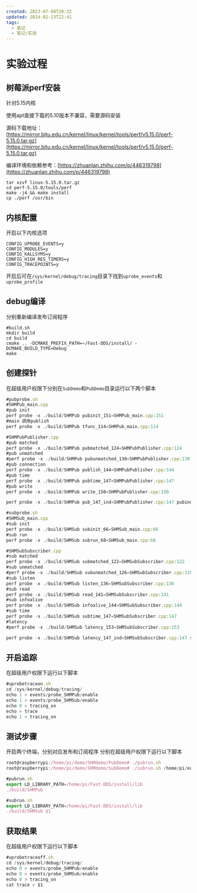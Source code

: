 ```yaml
---
created: 2023-07-08T20:32
updated: 2024-02-13T22:41
tags:
  - 笔记
  - 笔记/实验
---
```


# 实验过程
## 树莓派perf安装 

针对5.15内核

使用apt直接下载的5.10版本不兼容，需要源码安装

源码下载地址：[https://mirror.bjtu.edu.cn/kernel/linux/kernel/tools/perf/v5.15.0/perf-5.15.0.tar.gz](https://mirror.bjtu.edu.cn/kernel/linux/kernel/tools/perf/v5.15.0/perf-5.15.0.tar.gz)

编译环境和依赖参考：[https://zhuanlan.zhihu.com/p/446319798](https://zhuanlan.zhihu.com/p/446319798)

```javascrip
tar xzvf linux-5.15.0.tar.gz
cd perf-5.15.0/tools/perf
make -j4 && make install 
cp ./perf /usr/bin
```

## 内核配置
开启以下内核选项
```javascrip
CONFIG_UPROBE_EVENTS=y
CONFIG_MODULES=y
CONFIG_KALLSYMS=y
CONFIG_HIGH_RES_TIMERS=y
CONFIG_TRACEPOINTS=y
```
开启后可在```/sys/kernel/debug/tracing```目录下找到```uprobe_events```和```uprobe_profile```

## debug编译
分别重新编译发布订阅程序
```javascrip
#build.sh
mkdir build 
cd build
cmake .. -DCMAKE_PREFIX_PATH=~/Fast-DDS/install/ -DCMAKE_BUILD_TYPE=Debug
make
```

## 创建探针

在超级用户权限下分别在```SubDemo```和```PubDemo```目录运行以下两个脚本
```javascript
#pubprobe.sh
#SHMPub_main.cpp
#pub init
perf probe -x ./build/SHMPub pubinit_151=SHMPub_main.cpp:151
#main 调用publish
perf probe -x ./build/SHMPub tfunc_114=SHMPub_main.cpp:114

#SHMPubPublisher.cpp
#pub matched
perf probe -x ./build/SHMPub pubmatched_124=SHMPubPublisher.cpp:124
#pub unmatched
#perf probe -x ./build/SHMPub pubunmatched_130=SHMPubPublisher.cpp:130
#pub connection
perf probe -x ./build/SHMPub publish_144=SHMPubPublisher.cpp:144
#pub time
perf probe -x ./build/SHMPub pubtime_147=SHMPubPublisher.cpp:147
#pub write
perf probe -x ./build/SHMPub write_150=SHMPubPublisher.cpp:150

perf probe -x ./build/SHMPub pub_147_ind=SHMPubPublisher.cpp:147 pubind
```
```javascript
#subprobe.sh
#SHMSub_main.cpp
#sub init
perf probe -x ./build/SHMSub subinit_66=SHMSub_main.cpp:66
#sub run
perf probe -x ./build/SHMSub subrun_68=SHMSub_main.cpp:68

#SHMSubSubscriber.cpp
#sub matched
perf probe -x ./build/SHMSub submatched_122=SHMSubSubscriber.cpp:122
#sub unmatched
#perf probe -x ./build/SHMSub subunmatched_126=SHMSubSubscriber.cpp:126
#sub listen
perf probe -x ./build/SHMSub listen_136=SHMSubSubscriber.cpp:136
#sub read 
perf probe -x ./build/SHMSub read_141=SHMSubSubscriber.cpp:141
#sub infoalive
perf probe -x ./build/SHMSub infoalive_144=SHMSubSubscriber.cpp:144
#sub time
perf probe -x ./build/SHMSub subtime_147=SHMSubSubscriber.cpp:147
#latency
#perf probe -x ./build/SHMSub latency_153=SHMSubSubscriber.cpp:153

perf probe -x ./build/SHMSub latency_147_ind=SHMSubSubscriber.cpp:147 subind
```

## 开启追踪
在超级用户权限下运行以下脚本
```javascript
#uprobetraceon.sh
cd /sys/kernel/debug/tracing/
echo 1 > events/probe_SHMPub/enable 
echo 1 > events/probe_SHMSub/enable
echo 0 > tracing_on 
echo > trace
echo 1 > tracing_on 
```

## 测试步骤
开启两个终端，分别对应发布和订阅程序
分别在超级用户权限下运行以下脚本
```javascript
root@raspberrypi:/home/pi/demo/SHMdemo/PubDemo# ./pubrun.sh
root@raspberrypi:/home/pi/demo/SHMdemo/SubDemo# ./subrun.sh /home/pi/out/out.txt
```
```javascript
#pubrun.sh
export LD_LIBRARY_PATH=/home/pi/Fast-DDS/install/lib
./build/SHMPub 
```
```javascript
#subrun.sh
export LD_LIBRARY_PATH=/home/pi/Fast-DDS/install/lib
./build/SHMSub $1
```

## 获取结果
在超级用户权限下运行以下脚本
```javascript
#uprobetraceoff.sh
cd /sys/kernel/debug/tracing/
echo 0 > events/probe_SHMPub/enable 
echo 0 > events/probe_SHMSub/enable
echo 0 > tracing_on 
cat trace > $1
```